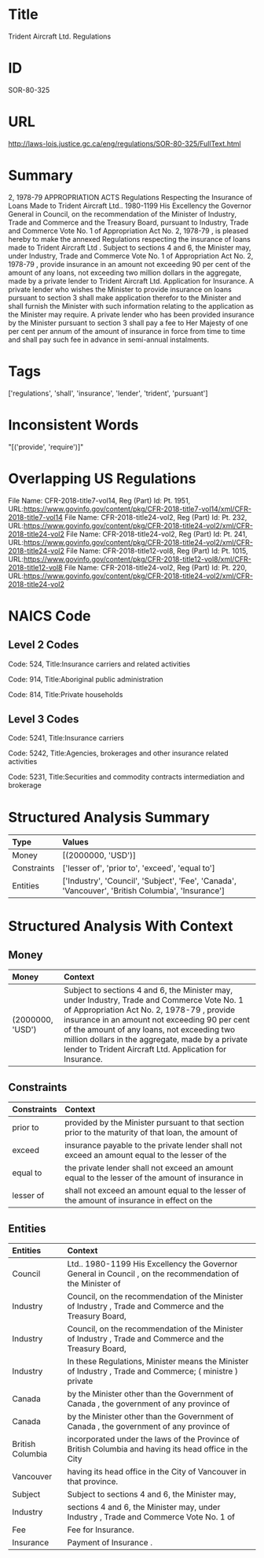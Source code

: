 # Title
Trident Aircraft Ltd. Regulations


# ID
SOR-80-325

# URL
http://laws-lois.justice.gc.ca/eng/regulations/SOR-80-325/FullText.html


# Summary
2, 1978-79 APPROPRIATION ACTS Regulations Respecting the Insurance of Loans Made to Trident Aircraft Ltd..
1980-1199 His Excellency the Governor General in Council, on the recommendation of the Minister of Industry, Trade and Commerce and the Treasury Board, pursuant to Industry, Trade and Commerce Vote No. 1 of  Appropriation Act No. 2, 1978-79 , is pleased hereby to make the annexed  Regulations respecting the insurance of loans made to Trident Aircraft Ltd .
Subject to sections 4 and 6, the Minister may, under Industry, Trade and Commerce Vote No. 1 of  Appropriation Act No. 2, 1978-79 , provide insurance in an amount not exceeding 90 per cent of the amount of any loans, not exceeding two million dollars in the aggregate, made by a private lender to Trident Aircraft Ltd. Application for Insurance.
A private lender who wishes the Minister to provide insurance on loans pursuant to section 3 shall make application therefor to the Minister and shall furnish the Minister with such information relating to the application as the Minister may require.
A private lender who has been provided insurance by the Minister pursuant to section 3 shall pay a fee to Her Majesty of one per cent per annum of the amount of insurance in force from time to time and shall pay such fee in advance in semi-annual instalments.


# Tags
['regulations', 'shall', 'insurance', 'lender', 'trident', 'pursuant']


# Inconsistent Words
"[('provide', 'require')]"


# Overlapping US Regulations
File Name: CFR-2018-title7-vol14, Reg (Part) Id: Pt. 1951, URL:https://www.govinfo.gov/content/pkg/CFR-2018-title7-vol14/xml/CFR-2018-title7-vol14
File Name: CFR-2018-title24-vol2, Reg (Part) Id: Pt. 232, URL:https://www.govinfo.gov/content/pkg/CFR-2018-title24-vol2/xml/CFR-2018-title24-vol2
File Name: CFR-2018-title24-vol2, Reg (Part) Id: Pt. 241, URL:https://www.govinfo.gov/content/pkg/CFR-2018-title24-vol2/xml/CFR-2018-title24-vol2
File Name: CFR-2018-title12-vol8, Reg (Part) Id: Pt. 1015, URL:https://www.govinfo.gov/content/pkg/CFR-2018-title12-vol8/xml/CFR-2018-title12-vol8
File Name: CFR-2018-title24-vol2, Reg (Part) Id: Pt. 220, URL:https://www.govinfo.gov/content/pkg/CFR-2018-title24-vol2/xml/CFR-2018-title24-vol2



# NAICS Code
## Level 2 Codes
Code: 524, Title:Insurance carriers and related activities

Code: 914, Title:Aboriginal public administration

Code: 814, Title:Private households




## Level 3 Codes
Code: 5241, Title:Insurance carriers

Code: 5242, Title:Agencies, brokerages and other insurance related activities

Code: 5231, Title:Securities and commodity contracts intermediation and brokerage







# Structured Analysis Summary
| Type        | Values                                                                                            |
|:------------|:--------------------------------------------------------------------------------------------------|
| Money       | [(2000000, 'USD')]                                                                                |
| Constraints | ['lesser of', 'prior to', 'exceed', 'equal to']                                                   |
| Entities    | ['Industry', 'Council', 'Subject', 'Fee', 'Canada', 'Vancouver', 'British Columbia', 'Insurance'] |


# Structured Analysis With Context
 


## Money
| Money            | Context                                                                                                                                                                                                                                                                                                                                                   |
|:-----------------|:----------------------------------------------------------------------------------------------------------------------------------------------------------------------------------------------------------------------------------------------------------------------------------------------------------------------------------------------------------|
| (2000000, 'USD') | Subject to sections 4 and 6, the Minister may, under Industry, Trade and Commerce Vote No. 1 of  Appropriation Act No. 2, 1978-79 , provide insurance in an amount not exceeding 90 per cent of the amount of any loans, not exceeding two million dollars in the aggregate, made by a private lender to Trident Aircraft Ltd. Application for Insurance. |


## Constraints
| Constraints   | Context                                                                                             |
|:--------------|:----------------------------------------------------------------------------------------------------|
| prior to      | provided by the Minister pursuant to that section prior to the maturity of that loan, the amount of |
| exceed        | insurance payable to the private lender shall not exceed an amount equal to the lesser of the       |
| equal to      | the private lender shall not exceed an amount equal to the lesser of the amount of insurance in     |
| lesser of     | shall not exceed an amount equal to the lesser of the amount of insurance in effect on the          |


## Entities
| Entities         | Context                                                                                                    |
|:-----------------|:-----------------------------------------------------------------------------------------------------------|
| Council          | Ltd.. 1980-1199 His Excellency the Governor General in Council , on the recommendation of the Minister of  |
| Industry         | Council, on the recommendation of the Minister of Industry , Trade and Commerce and the Treasury Board,    |
| Industry         | Council, on the recommendation of the Minister of Industry , Trade and Commerce and the Treasury Board,    |
| Industry         | In these Regulations, Minister  means the Minister of  Industry , Trade and Commerce; ( ministre ) private |
| Canada           | by the Minister other than the Government of Canada , the government of any province of                    |
| Canada           | by the Minister other than the Government of Canada , the government of any province of                    |
| British Columbia | incorporated under the laws of the Province of British Columbia and having its head office in the City     |
| Vancouver        | having its head office in the City of Vancouver  in that province.                                         |
| Subject          | Subject to sections 4 and 6, the Minister may,                                                             |
| Industry         | sections 4 and 6, the Minister may, under Industry , Trade and Commerce Vote No. 1 of                      |
| Fee              | Fee  for Insurance.                                                                                        |
| Insurance        | Payment of  Insurance .                                                                                    |


